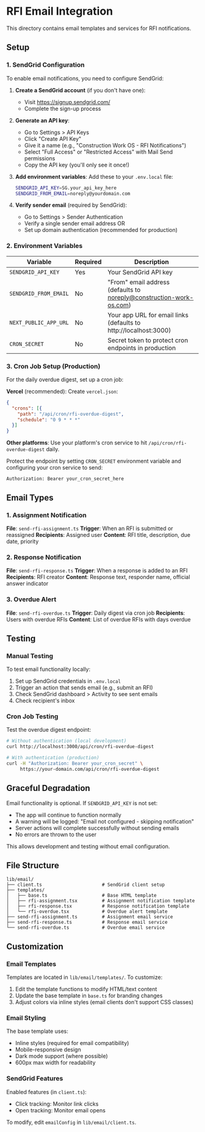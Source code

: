 # RFI Email Integration

This directory contains email templates and services for RFI notifications.

## Setup

### 1. SendGrid Configuration

To enable email notifications, you need to configure SendGrid:

1. **Create a SendGrid account** (if you don't have one):
   - Visit https://signup.sendgrid.com/
   - Complete the sign-up process

2. **Generate an API key**:
   - Go to Settings > API Keys
   - Click "Create API Key"
   - Give it a name (e.g., "Construction Work OS - RFI Notifications")
   - Select "Full Access" or "Restricted Access" with Mail Send permissions
   - Copy the API key (you'll only see it once!)

3. **Add environment variables**:
   Add these to your `.env.local` file:
   ```bash
   SENDGRID_API_KEY=SG.your_api_key_here
   SENDGRID_FROM_EMAIL=noreply@yourdomain.com
   ```

4. **Verify sender email** (required by SendGrid):
   - Go to Settings > Sender Authentication
   - Verify a single sender email address OR
   - Set up domain authentication (recommended for production)

### 2. Environment Variables

| Variable | Required | Description |
|----------|----------|-------------|
| `SENDGRID_API_KEY` | Yes | Your SendGrid API key |
| `SENDGRID_FROM_EMAIL` | No | "From" email address (defaults to noreply@construction-work-os.com) |
| `NEXT_PUBLIC_APP_URL` | No | Your app URL for email links (defaults to http://localhost:3000) |
| `CRON_SECRET` | No | Secret token to protect cron endpoints in production |

### 3. Cron Job Setup (Production)

For the daily overdue digest, set up a cron job:

**Vercel** (recommended):
Create `vercel.json`:
```json
{
  "crons": [{
    "path": "/api/cron/rfi-overdue-digest",
    "schedule": "0 9 * * *"
  }]
}
```

**Other platforms**:
Use your platform's cron service to hit `/api/cron/rfi-overdue-digest` daily.

Protect the endpoint by setting `CRON_SECRET` environment variable and configuring your cron service to send:
```
Authorization: Bearer your_cron_secret_here
```

## Email Types

### 1. Assignment Notification
**File**: `send-rfi-assignment.ts`
**Trigger**: When an RFI is submitted or reassigned
**Recipients**: Assigned user
**Content**: RFI title, description, due date, priority

### 2. Response Notification
**File**: `send-rfi-response.ts`
**Trigger**: When a response is added to an RFI
**Recipients**: RFI creator
**Content**: Response text, responder name, official answer indicator

### 3. Overdue Alert
**File**: `send-rfi-overdue.ts`
**Trigger**: Daily digest via cron job
**Recipients**: Users with overdue RFIs
**Content**: List of overdue RFIs with days overdue

## Testing

### Manual Testing

To test email functionality locally:

1. Set up SendGrid credentials in `.env.local`
2. Trigger an action that sends email (e.g., submit an RFI)
3. Check SendGrid dashboard > Activity to see sent emails
4. Check recipient's inbox

### Cron Job Testing

Test the overdue digest endpoint:

```bash
# Without authentication (local development)
curl http://localhost:3000/api/cron/rfi-overdue-digest

# With authentication (production)
curl -H "Authorization: Bearer your_cron_secret" \
     https://your-domain.com/api/cron/rfi-overdue-digest
```

## Graceful Degradation

Email functionality is optional. If `SENDGRID_API_KEY` is not set:
- The app will continue to function normally
- A warning will be logged: "Email not configured - skipping notification"
- Server actions will complete successfully without sending emails
- No errors are thrown to the user

This allows development and testing without email configuration.

## File Structure

```
lib/email/
├── client.ts                      # SendGrid client setup
├── templates/
│   ├── base.ts                    # Base HTML template
│   ├── rfi-assignment.tsx         # Assignment notification template
│   ├── rfi-response.tsx           # Response notification template
│   └── rfi-overdue.tsx            # Overdue alert template
├── send-rfi-assignment.ts         # Assignment email service
├── send-rfi-response.ts           # Response email service
└── send-rfi-overdue.ts            # Overdue email service
```

## Customization

### Email Templates

Templates are located in `lib/email/templates/`. To customize:

1. Edit the template functions to modify HTML/text content
2. Update the base template in `base.ts` for branding changes
3. Adjust colors via inline styles (email clients don't support CSS classes)

### Email Styling

The base template uses:
- Inline styles (required for email compatibility)
- Mobile-responsive design
- Dark mode support (where possible)
- 600px max width for readability

### SendGrid Features

Enabled features (in `client.ts`):
- Click tracking: Monitor link clicks
- Open tracking: Monitor email opens

To modify, edit `emailConfig` in `lib/email/client.ts`.
